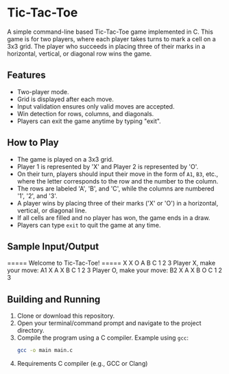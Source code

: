# Tic-Tac-Toe

A simple command-line based Tic-Tac-Toe game implemented in C. This game is for two players, where each player takes turns to mark a cell on a 3x3 grid. The player who succeeds in placing three of their marks in a horizontal, vertical, or diagonal row wins the game.

## Features
- Two-player mode.
- Grid is displayed after each move.
- Input validation ensures only valid moves are accepted.
- Win detection for rows, columns, and diagonals.
- Players can exit the game anytime by typing "exit".
  
## How to Play
- The game is played on a 3x3 grid.
- Player 1 is represented by 'X' and Player 2 is represented by 'O'.
- On their turn, players should input their move in the form of `A1`, `B3`, etc., where the letter corresponds to the row and the number to the column.
- The rows are labeled 'A', 'B', and 'C', while the columns are numbered '1', '2', and '3'.
- A player wins by placing three of their marks ('X' or 'O') in a horizontal, vertical, or diagonal line.
- If all cells are filled and no player has won, the game ends in a draw.
- Players can type `exit` to quit the game at any time.

## Sample Input/Output
===== Welcome to Tic-Tac-Toe! ===== X X O A
B
C
1 2 3 Player X, make your move: A1 X
A X
B
C
1 2 3 Player O, make your move: B2 X
A X
B O
C
1 2 3

## Building and Running
1. Clone or download this repository.
2. Open your terminal/command prompt and navigate to the project directory.
3. Compile the program using a C compiler. Example using `gcc`:
   ```bash
   gcc -o main main.c
4. Requirements C compiler (e.g., GCC or Clang)
